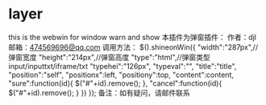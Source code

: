 # layer
this is the webwin for window warn and show
本插件为弹窗插件：
 作者：djl
邮箱：474569696@qq.com
调用方法：
 $().shineonWin({
		"width":"287px",//弹窗宽度
		"height":"214px",//弹窗高度
		"type":"html",//弹窗类型input/inputtxt/iframe/txt
		"typehei":"126px",
		"typeval":"",
		"title":"title",
		"position":"self",
		"positionx":left,
		"positiony":top,
		"content":content,
		"sure":function(id){
			$("#"+id).remove();
		},
		"cancel":function(id){
			$("#"+id).remove();
		}
	})
 });
备注：如有疑问，请邮件联系
